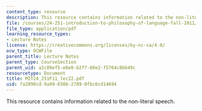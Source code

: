 ```yaml
---
content_type: resource
description: This resource contains information related to the non-literal speech.
file: /courses/24-251-introduction-to-philosophy-of-language-fall-2011/7a2090cd9a99650827890fbc6cd14694_MIT24_251F11_lec22.pdf
file_type: application/pdf
learning_resource_types:
- Lecture Notes
license: https://creativecommons.org/licenses/by-nc-sa/4.0/
ocw_type: OCWFile
parent_title: Lecture Notes
parent_type: CourseSection
parent_uid: a2c09ef5-e6e8-b2f7-60e2-f5764c86649c
resourcetype: Document
title: MIT24_251F11_lec22.pdf
uid: 7a2090cd-9a99-6508-2789-0fbc6cd14694
---
```

This resource contains information related to the non-literal speech.